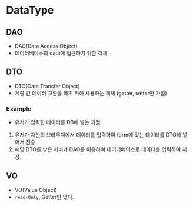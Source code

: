 # DataType

## DAO
- DAO(Data Access Object)
- 데이터베이스의 data에 접근하기 위한 객체
  
## DTO
- DTO(Data Transfer Object) 
- 계층 간 데이터 교환을 하기 위해 사용하는 객체 (getter, setter만 가짐)
### Example
- 유저가 입력한 데이터를 DB에 넣는 과정
1. 유저가 자신의 브라우저에서 데이터를 입력하여 form에 있는 데이터를 DTO에 넣어서 전송
2. 해당 DTO를 받은 서버가 DAO를 이용하여 데이터베이스로 데이터를 입력하여 저장.
   
## VO
- VO(Value Object)
- `read-Only`, Getter만 있다.

